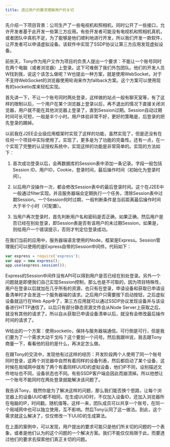 ```yaml
---
title: 透过用户的要求理解用户的关切
---
```


先介绍一下项目背景：公司生产了一些电视机和照相机，同时公开了一些接口，允许开发者基于此开发一些第三方应用。有些开发者可能没有电视机和照相机真机，或者团队中真机不足，为了能够是他们顺利地进行开发，所以我们开发一款软件，让开发者可以申请虚拟设备。该软件中实现了SSDP协议让第三方应用发现虚拟设备。  

前些天，Tony作为用户又作为项目的负责人提出一个要求：不能让一个账号同时在两个电脑（或者浏览器）上登录。这下可难倒了我们外包团队。他们的开发人员W找到我，说这个该怎么做呢？W也提出一种方案，就是使用WebSocket，对于不支持WebSocket的浏览器使用轮询来作为fallback方案。这个方案可以使用现有的socketio库来轻松实现。  

首先讲一下，不让一个账号同时两处登录，这样做的站点一般有聊天室等，有了这样的限制以后，一个用户在某个浏览器上登录以后，再不退出的情况下直接关闭浏览器，用户就不能在其他浏览器上登录了，直到Session过期。Session自动过期时间可长可短，一般是半个小时。用户体验非常不好，更好的策略是，后登录的把先登录的踢掉。  

以前我在J2EE企业级应用框架时实现了这样的功能，虽然实现了，但是还没有在任何一个项目中实际使用了。实现了，更多是为了功能的完备性。还有一点，在一个实现了完整的认证授权系统中，实现这样的功能是非常简单的。实现的方法如下：  

1. 首次成功登录以后，会再数据库的Session表中添加一条记录。字段一般包括Session ID，用户ID，Cookie，登录时间，最后操作时间（初始化为登录时间）。  

2. 以后用户没操作一次，都会修改Session表中的最后登录时间。这个在J2EE中一般通过filter实现。并且服务器端会定期执行一个任务，清除Session表中过期Session。一个Session何时过期，一般判断条件是当前距离最后操作时间大于半个小时（可配置）。  

3. 当用户再次登录时，首先判断用户名和密码是否正确，如果正确，然后用户是否已经在别处登录，即Session表是否有该用户的未过期Session，如果是，则给用户一个错误提示，否则才判定位登录成功。  

在我们当前的应用中，服务器端语言使用的Node，框架是Express。Session管理我们可以使用的是Express自带的Session中间件。代码如下：  
```js
var express = require('express');
var app = new express();
app.use(express.session());
```
Express的Session中间件没有API可以得到用户是否已经在别处登录。另外一个问题就是即便我们自己实现Session控制，那么也是不可取的，因为项目特殊性，用户在登录以后就加在几乎所有的资源，也只有在登录，申请设备和获取已申请设备清单时才会发送一个服务器端的请求。之后用户只需要按下启动按钮，之后虚拟设备就运行在Web App中了，第三方应用就可以通过SSDP协议发现设备并与该设备进行HTTP通信了。以后只有部分静态资源文件会从Node Server上获取之后，就没有其他的请求了。所以自从获取已申请设备清单以后，就没有会修改最后操作时间的请求了。  

W给出的一个方案：使用socketio，保持与服务器端通信。可行倒是可行，但是我们要为了一个需求大动干戈吗？这个要划一个问号。然后我跟W说，我去跟Tony商量一下，看看他的目的是什么，再决定怎么做。  

在跟Tony的交流中，发现他有过这样的经历：开发阶段两个人使用了同一个账号同时登录，这两个浏览器中自然有着同样的设备列表，然后都启动了某个设备，这时候在局域网中就有了两个有着同样UUID的虚拟设备，他们IP不同，设别描述文件地址也不同，设备状态也不同。有些SSDP客户端会因此而崩溃掉。所以他想让一个账号不能同时在两处登录就能解决该问题了。  

我告诉Tony，既然你是为了解决这样的问题，那么我们能否换个思路，让每个浏览器上的设备UUID都不相同，在生成UUID时，不仅加入设备ID，还加入浏览器所在电脑的IP，时间戳，随机值等。这样一来，团队成员可以共享一个账号，在同一个局域网中也可以独立使用，互不影响。然后Tony认同了这一做法。到此，这个需求就这么解决了，仅仅修改一下UUID的生成算法。  

在上面的案例中，可以发现，用户提出的要求可能只是他们所关切的问题的一个表象，或者是他们认为的这个问题的一个解决方案。我们不能仅仅局限于此，而要透过他们的要求去探索他们真正关切的问题。  
